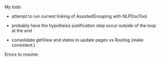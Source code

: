 My todo
- attempt to run current linking of AssistedGrouping with NLPDocTool
- probably have the hypothesis justification step occur outside of the loop at the end

- consolidate getView and states to update pages vs Routing (make consistent.)

Errors to resolve:
